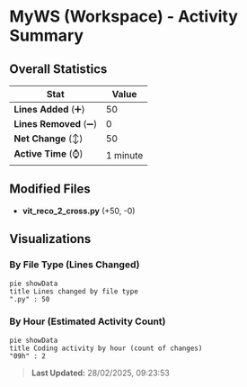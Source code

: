 # MyWS (Workspace) - Activity Summary 

## Overall Statistics

| Stat                   | Value                                                             |
| ---------------------- | ----------------------------------------------------------------- |
| **Lines Added** (➕)   | 50                                          |
| **Lines Removed** (➖) | 0                                        |
| **Net Change** (↕)    | 50                |
| **Active Time** (⌚)   | 1 minute |


## Modified Files
- **vit_reco_2_cross.py** (+50, -0)

## Visualizations

### By File Type (Lines Changed)

```mermaid
pie showData
title Lines changed by file type
".py" : 50
```

### By Hour (Estimated Activity Count)

```mermaid
pie showData
title Coding activity by hour (count of changes)
"09h" : 2
```


> **Last Updated:** 28/02/2025, 09:23:53